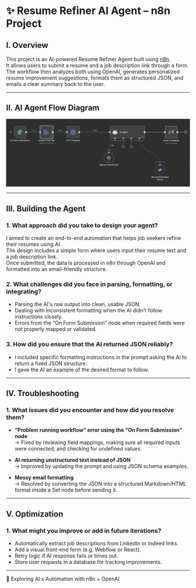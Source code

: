 # ✨ Resume Refiner AI Agent – n8n Project

## I. Overview

This project is an AI-powered Resume Refiner Agent built using [n8n](https://n8n.io/).  
It allows users to submit a resume and a job description link through a form.  
The workflow then analyzes both using OpenAI, generates personalized resume improvement suggestions, formats them as structured JSON, and emails a clear summary back to the user.

---

## II. AI Agent Flow Diagram

![n8n AI Workflow](Github%20screenshots/n8n%20AI%20workflow.png)


---

## III. Building the Agent

### 1. What approach did you take to design your agent?

I aimed to create an end-to-end automation that helps job seekers refine their resumes using AI.  
The design includes a simple form where users input their resume text and a job description link.  
Once submitted, the data is processed in n8n through OpenAI and formatted into an email-friendly structure.

### 2. What challenges did you face in parsing, formatting, or integrating?

- Parsing the AI's raw output into clean, usable JSON.
- Dealing with inconsistent formatting when the AI didn’t follow instructions closely.
- Errors from the “On Form Submission” node when required fields were not properly mapped or validated.

### 3. How did you ensure that the AI returned JSON reliably?

- I included specific formatting instructions in the prompt asking the AI to return a fixed JSON structure.
- I gave the AI an example of the desired format to follow.

---

## IV. Troubleshooting

### 1. What issues did you encounter and how did you resolve them?

- **“Problem running workflow” error using the “On Form Submission” node**  
  → Fixed by reviewing field mappings, making sure all required inputs were connected, and checking for undefined values.

- **AI returning unstructured text instead of JSON**  
  → Improved by updating the prompt and using JSON schema examples.

- **Messy email formatting**  
  → Resolved by converting the JSON into a structured Markdown/HTML format inside a Set node before sending it.

---

## V. Optimization

### 1. What might you improve or add in future iterations?

- Automatically extract job descriptions from LinkedIn or Indeed links.
- Add a visual front-end form (e.g. Webflow or React).
- Retry logic if AI response fails or times out.
- Store user requests in a database for tracking improvements.

---

🧠 Exploring AI x Automation with n8n + OpenAI
